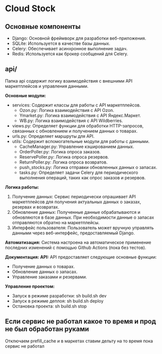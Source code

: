 # Cloud Stock
## Основные компоненты
+ Django: Основной фреймворк для разработки веб-приложения.
+ SQLite: Используется в качестве базы данных.
+ Celery: Обеспечивает асинхронное выполнение задач.
+ Redis: Используется как брокер сообщений для Celery.

## api/
Папка api содержит логику взаимодействия с внешними API маркетплейсов и управления данными.

**Основные модули:**
+ services: Содержит классы для работы с API маркетплейсов.
    + Ozon.py: Логика взаимодействия с API Ozon.
    + Ymarket.py: Логика взаимодействия с API Яндекс.Маркет.
    + WB.py: Логика взаимодействия с API Wildberries.
+ views.py: Определяет функции для обработки HTTP-запросов, связанных с обновлением и получением данных о товарах.
+ urls.py: Определяет маршруты для API.
+ utils: Содержит вспомогательные модули для работы с данными.
    + CacheManager.py: Управление кэшированием данных.
    + OrderPoller.py: Логика опроса заказов.
    + ReservePoller.py: Логика опроса резервов.
    + ReturnPoller.py: Логика опроса возвратов.
    + push_stocks.py: Логика отправки обновленных данных о запасах.
    + tasks.py: Определяет задачи Celery для периодического выполнения операций, таких как опрос заказов и резервов.

**Логика работы:**
1. Получение данных: Сервис периодически опрашивает API маркетплейсов для получения актуальных данных о заказах, резервах и возвратах.
2. Обновление данных: Полученные данные обрабатываются и обновляются в базе данных. При необходимости данные о запасах отправляются обратно на маркетплейсы.
3. Интерфейс пользователя: Пользователь может вручную управлять данными через веб-интерфейс, предоставляемый Django.

**Автоматизация:**
Система настроена на автоматическое применение последних изменений с помощью Github Actions (пока без тестов).

**Документация:**
**API:**
API предоставляет следующие основные функции:
+ Получение данных о товарах.
+ Обновление данных о запасах.
+ Управление заказами и резервами.

**Управление проектом:**
+ Запуск в режиме разработки: sh build.sh dev
+ Запуск в режиме деплоя: sh build.sh deploy
+ Остановка проекта: sh build.sh stop


## Если сервис не работал какое то время и прод не был обработан руками
Отключаем prefill_cache и в маркетах ставим дельту на то время пока сервис не работал